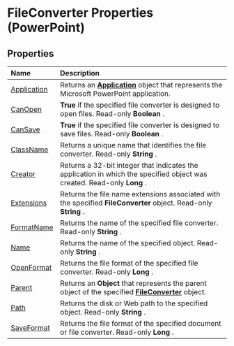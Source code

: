 
# FileConverter Properties (PowerPoint)

## Properties



|**Name**|**Description**|
|:-----|:-----|
|[Application](9aaa5b4a-03f7-69e0-91be-082a28cdad99.md)|Returns an  **[Application](978c2b99-4271-b953-4283-73b5f3d96f41.md)** object that represents the Microsoft PowerPoint application.|
|[CanOpen](9a5a2fea-0f09-9dfe-c75a-e8811d53c27f.md)| **True** if the specified file converter is designed to open files. Read-only **Boolean** .|
|[CanSave](64e1f21f-786e-8003-f99e-0dcb093af9d3.md)| **True** if the specified file converter is designed to save files. Read-only **Boolean** .|
|[ClassName](dd024749-07e0-477c-2bba-5c78f2f222a6.md)|Returns a unique name that identifies the file converter. Read-only  **String** .|
|[Creator](063b834b-d436-ffce-9e8b-ed42d81a3ef3.md)|Returns a 32-bit integer that indicates the application in which the specified object was created. Read-only  **Long** .|
|[Extensions](4003e78b-c931-94a4-e53a-3bedb9512a6a.md)|Returns the file name extensions associated with the specified  **FileConverter** object. Read-only **String** .|
|[FormatName](50d92230-05a5-7dc1-115c-0e32ba0a76f3.md)|Returns the name of the specified file converter. Read-only  **String** .|
|[Name](76c02044-1297-2bc3-4d85-d738a8e6b77d.md)|Returns the name of the specified object. Read-only  **String** .|
|[OpenFormat](2b385c2e-03be-973d-df6f-a728e57fcd35.md)|Returns the file format of the specified file converter. Read-only  **Long** .|
|[Parent](472e5bc4-56b2-19af-8f15-7cf52963f105.md)|Returns an  **Object** that represents the parent object of the specified **[FileConverter](6baf5bd8-6644-0784-a049-96c3d733043f.md)** object.|
|[Path](0fbecfb6-6663-6737-9537-44cc83e038d5.md)|Returns the disk or Web path to the specified object. Read-only  **String** .|
|[SaveFormat](74b8e4b9-9952-b211-9c6b-32652495f78e.md)|Returns the file format of the specified document or file converter. Read-only  **Long** .|
